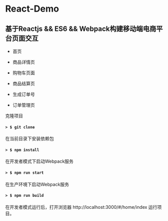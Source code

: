 React-Demo
====
基于Reactjs && ES6 && Webpack构建移动端电商平台页面交互
-----
* 首页

* 商品详情页
* 购物车页面
* 商品结算页
* 生成订单号
* 订单管理页

克隆项目
#### `> $ git clone `

在当前目录下安装依赖包
#### `> $ npm install`

在开发者模式下启动Webpack服务
#### `> $ npm run start`

在生产环境下启动Webpack服务
#### `> $ npm run build`

在开发者模式运行后，打开浏览器 http://localhost:3000/#/home/index 运行项目。
